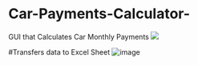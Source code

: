 # Car-Payments-Calculator-
GUI that Calculates Car Monthly Payments 
![](http://g.recordit.co/1fo4VVON7Q.gif)

#Transfers data to Excel Sheet
![image](https://user-images.githubusercontent.com/102266055/235408562-b0cd6971-9ef6-471d-8e9f-5fada4ed70f4.png)

